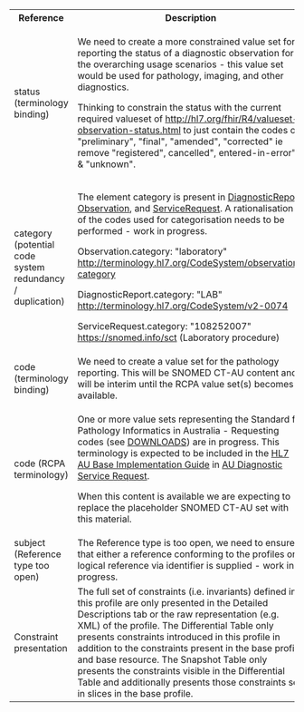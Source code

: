 <table class="list" width="100%">
<tbody>
  <tr>
    <th>Reference</th>
    <th>Description</th>
    <th>Issue No.</th>
  </tr>
    <tr>
        <td>status (terminology binding)</td>
        <td><p>We need to create a more constrained value set for reporting the status of a diagnostic observation for the overarching usage scenarios - this value set would be used for pathology, imaging, and other diagnostics.</p>
        <p>Thinking to constrain the status with the current required valueset of <a href="http://hl7.org/fhir/R4/valueset-observation-status.html">http://hl7.org/fhir/R4/valueset-observation-status.html</a> to just contain the codes of "preliminary", "final", "amended", "corrected" ie remove "registered", cancelled", entered-in-error" & "unknown".</p>
        </td>
        <td>See <a href="https://github.com/AuDigitalHealth/ci-fhir-r4/issues/20">ci-fhir-r4/issues/20</a>, and <a href="https://jira.aws.tooling/browse/FTR-943">jira.aws.tooling/browse/FTR-938</a></td>
   </tr>
   <tr>
    <td>category (potential code system redundancy / duplication)</td>
    <td><p>The element category is present in <a href="http://hl7.org/fhir/R4/diagnosticreport.html">DiagnosticReport</a>, <a href="http://hl7.org/fhir/R4/observation.html">Observation</a>, and <a href="http://hl7.org/fhir/R4/servicerequest.html">ServiceRequest</a>. A rationalisation of the codes used for categorisation needs to be performed - work in progress.</p>
        <p>Observation.category: "laboratory" <a href="http://hl7.org/fhir/R4/codesystem-observation-category.html">http://terminology.hl7.org/CodeSystem/observation-category</a></p>
        <p>DiagnosticReport.category: "LAB" <a href="http://hl7.org/fhir/R4/v2/0074/index.html">http://terminology.hl7.org/CodeSystem/v2-0074</a></p>
        <p>ServiceRequest.category: "108252007" <a href="http://hl7.org/fhir/R4/snomedct.html">https://snomed.info/sct</a> (Laboratory procedure)</p></td>
    <td>See <a href="https://github.com/AuDigitalHealth/ci-fhir-r4/issues/28">ci-fhir-r4/issues/28</a></td>
   </tr>
   <tr>
    <td>code (terminology binding)</td>
    <td>We need to create a value set for the pathology reporting. This will be SNOMED CT-AU content and will be interim until the RCPA value set(s) becomes available.</td>
    <td>See <a href="https://github.com/AuDigitalHealth/ci-fhir-r4/issues/20">ci-fhir-r4/issues/20</a>, and <a href="https://jira.aws.tooling/browse/FTR-248">jira.aws.tooling/browse/FTR-248</a></td>
   </tr> 
   <tr>
    <td>code (RCPA terminology)</td>
    <td><p>One or more value sets representing the Standard for Pathology Informatics in Australia - Requesting codes (see <a href="https://www.rcpa.edu.au/Library/Practising-Pathology/PTIS/APUTS-Downloads">DOWNLOADS</a>) are in progress. This terminology is expected to be included in the <a href="http://build.fhir.org/ig/hl7au/au-fhir-base/index.html">HL7 AU Base Implementation Guide</a> in <a href="http://build.fhir.org/ig/hl7au/au-fhir-base/StructureDefinition-au-diagnostic-servicerequest.html">AU Diagnostic Service Request</a>.</p>
        <p>When this content is available we are expecting to replace the placeholder SNOMED CT-AU set with this material.</p></td>
    <td>See <a href="https://github.com/hl7au/au-fhir-base/issues/401">au-fhir-base/issues/399</a></td>
   </tr>
   <tr>
    <td>subject (Reference type too open)</td>
    <td>The Reference type is too open, we need to ensure that either a reference conforming to the profiles or a logical reference via identifier is supplied - work in progress.</td>
    <td>See <a href="https://github.com/AuDigitalHealth/ci-fhir-r4/issues/20">ci-fhir-r4/issues/20</a></td>
   </tr>
  <tr>
    <td>Constraint presentation</td>
    <td>The full set of constraints (i.e. invariants) defined in this profile are only presented in the Detailed Descriptions tab or the raw representation (e.g. XML) of the profile. The Differential Table only presents constraints introduced in this profile in addition to the constraints present in the base profile and base resource. The Snapshot Table only presents the constraints visible in the Differential Table and additionally presents those constraints set in slices in the base profile.</td>
    <td>See Zulip <a href="https://chat.fhir.org/#narrow/stream/179252-IG-creation/topic/Derived.20profile.20snapshot.20missing.20upstream.20invariants">Derived profile snapshot missing upstream invariants stream</a></td>
   </tr>    
</tbody>
</table>
